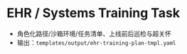 # EHR / Systems Training Task

- 角色化路径/沙箱环境/任务清单、上线前后巡检与超关怀
- 输出：`templates/output/ehr-training-plan-tmpl.yaml`
